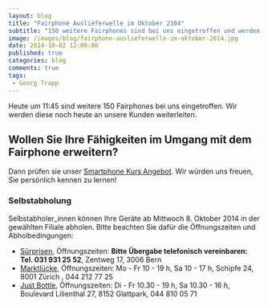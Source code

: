 ```yaml
---
layout: blog
title: "Fairphone Auslieferwelle im Oktober 2104"
subtitle: "150 weitere Fairphones sind bei uns eingetroffen und werden heute weitergeleitet."
image: /images/blog/fairphone-auslieferwelle-im-oktober-2014.jpg
date: 2014-10-02 12:00:00
published: true
categories: blog
comments: true
tags:
 - Georg Trapp
---
```

Heute um 11:45 sind weitere 150 Fairphones bei uns eingetroffen. Wir werden diese noch heute an unsere Kunden weiterleiten.

## Wollen Sie Ihre Fähigkeiten im Umgang mit dem Fairphone erweitern?

Dann prüfen sie unser [Smartphone Kurs Angebot](/angebote/bildung/smartphone-kurs/). Wir würden uns freuen, Sie persönlich kennen zu lernen!

<a name="selbstabholung"></a>
### Selbstabholung
Selbstabholer_innen können Ihre Geräte ab Mittwoch 8. Oktober 2014 in der gewählten Filiale abholen. Bitte beachten Sie dafür die Öffnungszeiten und Abholbedingungen:

* [Sürprisen][su], Öffnungszeiten: **Bitte Übergabe telefonisch vereinbaren: Tel. 031 931 25 52**, Zentweg 17, 3006 Bern
* [Marktlücke][ml],  Öffnungszeiten: Mo - Fr 10 - 19 h, Sa 10 - 17 h, Schipfe 24, 8001 Zürich , 044 212 77 25
* [Just Bottle][jb], Öffnungszeiten: Di - Fr 10.30 - 19 h, Sa 10.30 - 16 h, Boulevard Lilienthal 27, 8152 Glattpark, 044 810 05 71

[jb]: http://www.justbottle.com/
[ml]: http://www.markt-luecke.ch/
[su]: http://www.suerprisen.ch/